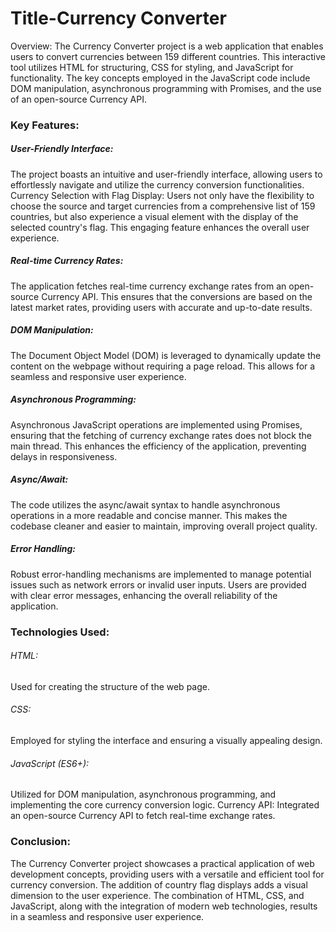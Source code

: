 <h1>Title-Currency Converter</h1>
<p>
  Overview:
The Currency Converter project is a web application that enables users to convert currencies between 159 different countries. This interactive tool utilizes HTML for structuring, CSS for styling,
and JavaScript for functionality. The key concepts employed in the JavaScript code include DOM manipulation, asynchronous programming with Promises, and the use of an open-source Currency API.

<h3>Key Features:</h3>

<h5>User-Friendly Interface:</h5>
The project boasts an intuitive and user-friendly interface, allowing users to effortlessly navigate and utilize the currency conversion functionalities.

</h5>Currency Selection with Flag Display:</h5>
Users not only have the flexibility to choose the source and target currencies from a comprehensive list of 159 countries, but also experience a visual element with the display of the selected
country's flag. This engaging feature enhances the overall user experience.

<h5>Real-time Currency Rates:</h5>
The application fetches real-time currency exchange rates from an open-source Currency API. This ensures that the conversions are based on the latest market rates, providing users with accurate and
up-to-date results.

<h5>DOM Manipulation:</h5>
The Document Object Model (DOM) is leveraged to dynamically update the content on the webpage without requiring a page reload. This allows for a seamless and responsive user experience.

<h5>Asynchronous Programming:</h5>
Asynchronous JavaScript operations are implemented using Promises, ensuring that the fetching of currency exchange rates does not block the main thread. This enhances the efficiency of the application, 
preventing delays in responsiveness.

<h5>Async/Await:</h5>
The code utilizes the async/await syntax to handle asynchronous operations in a more readable and concise manner. This makes the codebase cleaner and easier to maintain, improving overall project quality.

<h5>Error Handling:</h5>
Robust error-handling mechanisms are implemented to manage potential issues such as network errors or invalid user inputs. Users are provided with clear error messages, enhancing the overall reliability of 
the application.

<h3>Technologies Used:</h3>

<h6>HTML:</h6> Used for creating the structure of the web page.
<h6>CSS:</h6> Employed for styling the interface and ensuring a visually appealing design.
<h6>JavaScript (ES6+):</h6> Utilized for DOM manipulation, asynchronous programming, and implementing the core currency conversion logic.
Currency API: Integrated an open-source Currency API to fetch real-time exchange rates.

<h3>Conclusion:</h3>
The Currency Converter project showcases a practical application of web development concepts, providing users with a versatile and efficient tool for currency conversion. The addition of country flag 
displays adds a visual dimension to the user experience. The combination of HTML, CSS, and JavaScript, along with the integration of modern web technologies, results in a seamless and responsive user experience.


</p>
